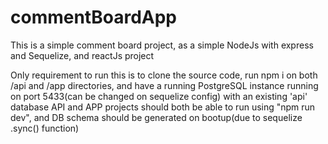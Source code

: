 # commentBoardApp
This is a simple comment board project, as a simple NodeJs with express and Sequelize, and reactJs project

Only requirement to run this is to clone the source code, run npm i on both /api and /app directories, 
and have a running PostgreSQL instance running on port 5433(can be changed on sequelize config) with an existing 'api' database
API and APP projects should both be able to run using "npm run dev", and DB schema should be generated on bootup(due to sequelize .sync() function)
